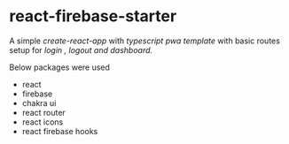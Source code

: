 # react-firebase-starter
A simple _create-react-app_ with _typescript pwa template_ with basic routes setup for _login , logout and dashboard._

Below packages were used
* react
* firebase
* chakra ui
* react router
* react icons
* react firebase hooks
